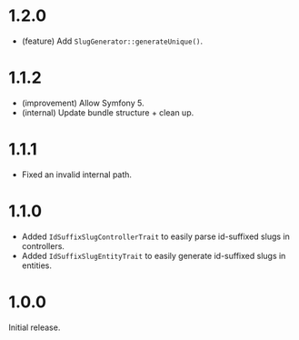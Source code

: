 1.2.0
=====

*   (feature) Add `SlugGenerator::generateUnique()`.


1.1.2
=====

*   (improvement) Allow Symfony 5.
*   (internal) Update bundle structure + clean up.


1.1.1
=====

*   Fixed an invalid internal path.


1.1.0
=====

*   Added `IdSuffixSlugControllerTrait` to easily parse id-suffixed slugs in controllers.
*   Added `IdSuffixSlugEntityTrait` to easily generate id-suffixed slugs in entities.


1.0.0
=====

Initial release.
